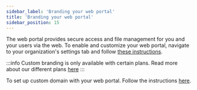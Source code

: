 ```yaml
---
sidebar_label: 'Branding your web portal'
title: 'Branding your web portal'
sidebar_position: 15
---
```

The web portal provides secure access and file management for you and your users via the web. To enable and customize your web portal, navigate to your organization's settings tab and follow [these instructions](../getting-started/organization-settings#web-portal).

:::info
Custom branding is only available with certain plans. Read more about our different plans [here](https://sftptogo.com/pricing)
:::

To set up custom domain with your web portal. Follow the instructions [here](../getting-started/organization-settings#domains).